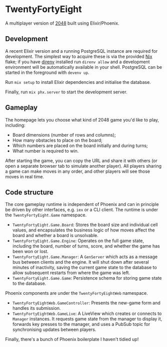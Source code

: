 # TwentyFortyEight

A multiplayer version of [2048](https://play2048.co/) built using Elixir/Phoenix.

## Development

A recent Elixir version and a running PostgreSQL instance are required for development.
The simplest way to acquire these is via the provided [Nix](https://nixos.org/) flake; if you have [direnv](https://direnv.net/) installed run `direnv allow` and a development environment will be automatically available in your shell.
PostgreSQL can be started in the foreground with `devenv up`.

Run `mix setup` to install Elixir dependencies and initialise the database.

Finally, run `mix phx.server` to start the development server.

## Gameplay

The homepage lets you choose what kind of 2048 game you'd like to play, including:

- Board dimensions (number of rows and columns);
- How many obstacles to place on the board;
- Which numbers are placed on the board initially and during turns;
- What number is required to win.

After starting the game, you can copy the URL and share it with others (or open a separate browser tab to simulate another player).
All players sharing a game can make moves in any order, and other players will see those moves in real time.

## Code structure

The core gameplay runtime is independent of Phoenix and can in principle be driven by other interfaces, e.g. `iex` or a CLI client.
The runtime is under the `TwentyFortyEight.Game` namespace.

- `TwentyFortyEight.Game.Board`: Stores the board size and individual cell values, and encapsulates the business logic of how moves affect the board and whether a board is unsolvable.
- `TwentyFortyEight.Game.Engine`: Operates on the full game state, including the board, number of turns, score, and whether the game has been won or lost.
- `TwentyFortyEight.Game.Manager`: A `GenServer` which acts as a message bus between clients and the engine. It will shut down after several minutes of inactivity, saving the current game state to the database to allow subsequent restarts from where the game was left.
- `TwentyFortyEight.Game.Game`: Persistence schema for storing game state to the database.

Phoenix components are under the `TwentyFortyEightWeb` namespace.

- `TwentyFortyEightWeb.GameController`: Presents the new-game form and handles its submission.
- `TwentyFortyEightWeb.GameLive`: A LiveView which creates or connects to `Manager` instances. It requests game state from the manager to display it, forwards key presses to the manager, and uses a PubSub topic for synchronising updates between players.

Finally, there's a bunch of Phoenix boilerplate I haven't tidied up!